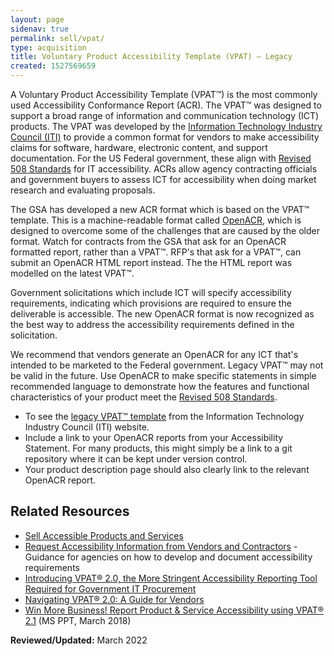 ```yaml
---
layout: page
sidenav: true
permalink: sell/vpat/
type: acquisition
title: Voluntary Product Accessibility Template (VPAT) — Legacy
created: 1527569659
---
```


A Voluntary Product Accessibility Template (VPAT™) is the most commonly used Accessibility Conformance Report (ACR). The VPAT™ was designed to support a broad range of information and communication technology (ICT) products. The VPAT was developed by the [Information Technology Industry Council (ITI)](https://www.itic.org/policy/accessibility/) to provide a common format for vendors to make accessibility claims for software, hardware, electronic content, and support documentation. For the US Federal government, these align with [Revised 508 Standards][1] for IT accessibility. ACRs allow agency contracting officials and government buyers to assess ICT for accessibility when doing market research and evaluating proposals.

The GSA has developed a new ACR format which is based on the VPAT™ template. This is a machine-readable format called [OpenACR](/openacr/), which is designed to overcome some of the challenges that are caused by the older format. Watch for contracts from the GSA that ask for an OpenACR formatted report, rather than a VPAT™. RFP's that ask for a VPAT™, can submit an OpenACR HTML report instead. The the HTML report was modelled on the latest VPAT™.

Government solicitations which include ICT will specify accessibility requirements, indicating which provisions are required to ensure the deliverable is accessible. The new OpenACR format is now recognized as the best way to address the accessibility requirements defined in the solicitation.

We recommend that vendors generate an OpenACR for any ICT that's intended to be marketed to the Federal government. Legacy VPAT™ may not be valid in the future. Use OpenACR to make specific statements in simple recommended language to demonstrate how the features and functional characteristics of your product meet the [Revised 508 Standards][1].<br>

- To see the [legacy VPAT™ template][2] from the Information Technology Industry Council (ITI) website.
- Include a link to your OpenACR reports from your Accessibility Statement. For many products, this might simply be a link to a git repository where it can be kept under version control.
- Your product description page should also clearly link to the relevant OpenACR report.

## Related Resources

- [Sell Accessible Products and Services][3]
- [Request Accessibility Information from Vendors and Contractors][4] - Guidance for agencies on how to develop and document accessibility requirements
- [Introducing VPAT® 2.0, the More Stringent Accessibility Reporting Tool Required for Government IT Procurement](https://www.microassist.com/digital-accessibility/introducing-vpat-2-0-accessible-gov-procurement/)
- [Navigating VPAT® 2.0: A Guide for Vendors](https://www.levelaccess.com/resources/navigating-vpat-2-0-guide-vendors/)
- [Win More Business! Report Product & Service Accessibility using VPAT® 2.1](https://s3.amazonaws.com/storage.pardot.com/487581/58790/Win_More_Business_VPAT_2.1_FINAL.pptx) (MS PPT, March 2018)

**Reviewed/Updated:** March 2022

[1]: https://www.access-board.gov/guidelines-and-standards/communications-and-it/about-the-ict-refresh/final-rule
[2]: https://www.itic.org/policy/accessibility/vpat
[3]: {{site.baseurl}}/sell
[4]: {{site.baseurl}}/buy/request-accessibility-information
